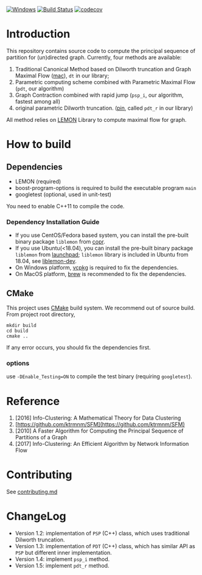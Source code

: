 [![Windows](https://ci.appveyor.com/api/projects/status/github/zhaofeng-shu33/principal_sequence_of_partition?branch=master&svg=true)](https://ci.appveyor.com/project/zhaofeng-shu33/principal-sequence-of-partition)
[![Build Status](https://api.travis-ci.com/zhaofeng-shu33/principal_sequence_of_partition.svg?branch=master)](https://travis-ci.com/zhaofeng-shu33/principal_sequence_of_partition/)
[![codecov](https://codecov.io/gh/zhaofeng-shu33/principal_sequence_of_partition/branch/master/graph/badge.svg)](https://codecov.io/gh/zhaofeng-shu33/principal_sequence_of_partition)

# Introduction
This repository contains source code to compute the principal sequence of partition for (un)directed graph.
Currently, four methods are available:

1. Traditional Canonical Method based on Dilworth truncation and Graph Maximal Flow ([mac](https://papers.nips.cc/paper/4106-minimum-average-cost-clustering.pdf)), `dt` in our library;
2. Parametric computing scheme combined with Parametric Maximal Flow (`pdt`, our algorithm)
3. Graph Contraction combined with rapid jump (`psp_i`, our algorithm, fastest among all) 
4. original parametric Dilworth truncation. ([pin](https://arxiv.org/abs/1702.00109), called `pdt_r` in our library)

All method relies on [LEMON](https://lemon.cs.elte.hu/trac/lemon) Library to compute maximal flow for graph.

# How to build

## Dependencies

* LEMON (required)
* boost-program-options is required to build the executable program `main`
* googletest (optional, used in unit-test)


You need to enable C++11 to compile the code.

### Dependency Installation Guide
* If you use CentOS/Fedora based system, you can install the pre-built binary package `liblemon` from [copr](https://copr.fedorainfracloud.org/coprs/freewind201301/liblemon/).
* If you use Ubuntu(<18.04), you can install the pre-built binary package `liblemon` from [launchpad](https://launchpad.net/~zhaofeng-shu33/+archive/ubuntu/liblemon); `liblemon` library is included in Ubuntu from 18.04, see [liblemon-dev](https://packages.ubuntu.com/bionic/liblemon-dev).
* On Windows platform, [vcpkg](https://github.com/microsoft/vcpkg) is required to fix the dependencies.
* On MacOS platform, [brew](https://brew.sh) is recommended to fix the dependencies.

## CMake
This project uses [CMake](https://cmake.org) build system. We recommend out of source build. From project root directory,
```shell
mkdir build
cd build
cmake ..
```
If any error occurs, you should fix the dependencies first.



### options
use `-DEnable_Testing=ON` to compile the test binary (requiring `googletest`).


# Reference
1. [2016] Info-Clustering: A Mathematical Theory for Data Clustering
1. [https://github.com/ktrmnm/SFM](https://github.com/ktrmnm/SFM)
1. [2010] A Faster Algorithm for Computing the Principal Sequence of Partitions of a Graph
1. [2017] Info-Clustering: An Efficient Algorithm by Network Information Flow

# Contributing
See [contributing.md](./contributing.md)

# ChangeLog
* Version 1.2: implementation of `PSP` (C++) class, which uses traditional Dilworth truncation.
* Version 1.3: implementation of `PDT` (C++) class, which has similar API as `PSP` but different inner implementation.
* Version 1.4: implement `psp_i` method.
* Version 1.5: implement `pdt_r` method. 

